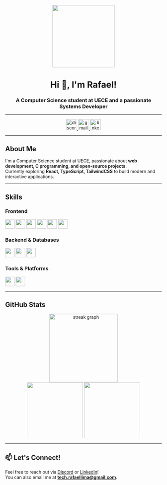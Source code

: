 <div align="center">
  <img height="200" src="https://media2.giphy.com/media/v1.Y2lkPTc5MGI3NjExeGI2Yzc1a3Y3cGNsdG9vaG14cWdjOTk0bXMxZGk0b2hxZms2ZTBvdSZlcD12MV9pbnRlcm5hbF9naWZfYnlfaWQmY3Q9Zw/LD2ZJ0pdNmCxFikNQ5/giphy.gif"  />
</div>

<h1 align="center">Hi 👋, I'm Rafael!</h1>
<h3 align="center">A Computer Science student at UECE and a passionate Systems Developer</h3>

---

<div align="center">
  <a href="https://discord.com/users/321338095259877377" target="_blank">
    <img src="https://img.shields.io/static/v1?message=Discord&logo=discord&label=&color=7289DA&logoColor=white&labelColor=&style=for-the-badge" height="35" alt="discord logo"  />
  </a>
  <a href="mailto:tech.rafaellima@gmail.com" target="_blank">
    <img src="https://img.shields.io/static/v1?message=Gmail&logo=gmail&label=&color=D14836&logoColor=white&labelColor=&style=for-the-badge" height="35" alt="gmail logo"  />
  </a>
  <a href="https://www.linkedin.com/in/jos%C3%A9-rafael-24ba46313/" target="_blank">
    <img src="https://img.shields.io/static/v1?message=LinkedIn&logo=linkedin&label=&color=0077B5&logoColor=white&labelColor=&style=for-the-badge" height="35" alt="linkedin logo"  />
  </a>
</div>

---

## About Me
I'm a Computer Science student at UECE, passionate about **web development, C programming, and open-source projects**.  
Currently exploring **React, TypeScript, TailwindCSS** to build modern and interactive applications.

---

## Skills

### Frontend
<img src="https://cdn.jsdelivr.net/gh/devicons/devicon/icons/html5/html5-original.svg" height="30" />
<img src="https://cdn.jsdelivr.net/gh/devicons/devicon/icons/css3/css3-original.svg" height="30" />
<img src="https://cdn.jsdelivr.net/gh/devicons/devicon/icons/javascript/javascript-original.svg" height="30" />
<img src="https://cdn.jsdelivr.net/gh/devicons/devicon/icons/typescript/typescript-original.svg" height="30" />
<img src="https://cdn.jsdelivr.net/gh/devicons/devicon/icons/react/react-original.svg" height="30" />
<img src="https://cdn.jsdelivr.net/gh/devicons/devicon/icons/tailwindcss/tailwindcss-original-wordmark.svg" height="30" />

### Backend & Databases
<img src="https://cdn.jsdelivr.net/gh/devicons/devicon/icons/c/c-original.svg" height="30" />
<img src="https://cdn.jsdelivr.net/gh/devicons/devicon/icons/csharp/csharp-original.svg" height="30" />
<img src="https://cdn.jsdelivr.net/gh/devicons/devicon/icons/mysql/mysql-original.svg" height="30" />

### Tools & Platforms
<img src="https://cdn.jsdelivr.net/gh/devicons/devicon/icons/git/git-original.svg" height="30" />
<img src="https://cdn.jsdelivr.net/gh/devicons/devicon/icons/linux/linux-original.svg" height="30" />

---

## GitHub Stats
<div align="center">
  <img src="https://streak-stats.demolab.com?user=jsfael&locale=en&mode=daily&theme=dark&hide_border=false&border_radius=5&order=3" height="220" alt="streak graph"  />
  <br />
  <img src="https://github-readme-stats.vercel.app/api?username=jsfael&show_icons=true&theme=dark" height="180" />
  <img src="https://github-readme-stats.vercel.app/api/top-langs/?username=jsfael&layout=compact&theme=dark" height="180" />
</div>

---

## 📫 Let's Connect!
Feel free to reach out via [Discord](https://discord.com/users/321338095259877377) or [LinkedIn](https://www.linkedin.com/in/jos%C3%A9-rafael-24ba46313/)!  
You can also email me at **tech.rafaellima@gmail.com**.

